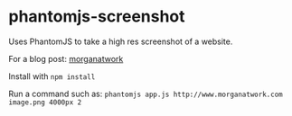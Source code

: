 # phantomjs-screenshot
Uses PhantomJS to take a high res screenshot of a website.

For a blog post: [morganatwork](http://www.morganatwork.com/?p=3391)

Install with `npm install`

Run a command such as:
`phantomjs app.js http://www.morganatwork.com image.png 4000px 2`



